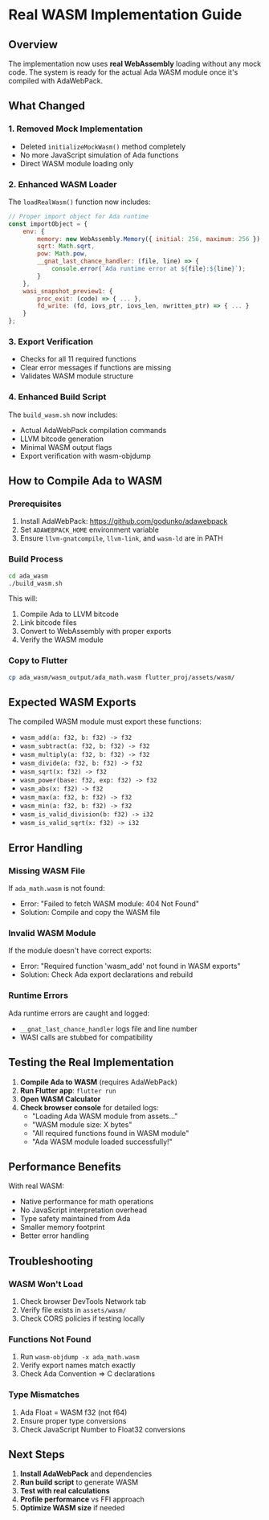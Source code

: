 # Real WASM Implementation Guide

## Overview

The implementation now uses **real WebAssembly** loading without any mock code. The system is ready for the actual Ada WASM module once it's compiled with AdaWebPack.

## What Changed

### 1. Removed Mock Implementation
- Deleted `initializeMockWasm()` method completely
- No more JavaScript simulation of Ada functions
- Direct WASM module loading only

### 2. Enhanced WASM Loader
The `loadRealWasm()` function now includes:

```javascript
// Proper import object for Ada runtime
const importObject = {
    env: {
        memory: new WebAssembly.Memory({ initial: 256, maximum: 256 }),
        sqrt: Math.sqrt,
        pow: Math.pow,
        __gnat_last_chance_handler: (file, line) => {
            console.error(`Ada runtime error at ${file}:${line}`);
        }
    },
    wasi_snapshot_preview1: {
        proc_exit: (code) => { ... },
        fd_write: (fd, iovs_ptr, iovs_len, nwritten_ptr) => { ... }
    }
};
```

### 3. Export Verification
- Checks for all 11 required functions
- Clear error messages if functions are missing
- Validates WASM module structure

### 4. Enhanced Build Script
The `build_wasm.sh` now includes:
- Actual AdaWebPack compilation commands
- LLVM bitcode generation
- Minimal WASM output flags
- Export verification with wasm-objdump

## How to Compile Ada to WASM

### Prerequisites
1. Install AdaWebPack: https://github.com/godunko/adawebpack
2. Set `ADAWEBPACK_HOME` environment variable
3. Ensure `llvm-gnatcompile`, `llvm-link`, and `wasm-ld` are in PATH

### Build Process
```bash
cd ada_wasm
./build_wasm.sh
```

This will:
1. Compile Ada to LLVM bitcode
2. Link bitcode files
3. Convert to WebAssembly with proper exports
4. Verify the WASM module

### Copy to Flutter
```bash
cp ada_wasm/wasm_output/ada_math.wasm flutter_proj/assets/wasm/
```

## Expected WASM Exports

The compiled WASM module must export these functions:
- `wasm_add(a: f32, b: f32) -> f32`
- `wasm_subtract(a: f32, b: f32) -> f32`
- `wasm_multiply(a: f32, b: f32) -> f32`
- `wasm_divide(a: f32, b: f32) -> f32`
- `wasm_sqrt(x: f32) -> f32`
- `wasm_power(base: f32, exp: f32) -> f32`
- `wasm_abs(x: f32) -> f32`
- `wasm_max(a: f32, b: f32) -> f32`
- `wasm_min(a: f32, b: f32) -> f32`
- `wasm_is_valid_division(b: f32) -> i32`
- `wasm_is_valid_sqrt(x: f32) -> i32`

## Error Handling

### Missing WASM File
If `ada_math.wasm` is not found:
- Error: "Failed to fetch WASM module: 404 Not Found"
- Solution: Compile and copy the WASM file

### Invalid WASM Module
If the module doesn't have correct exports:
- Error: "Required function 'wasm_add' not found in WASM exports"
- Solution: Check Ada export declarations and rebuild

### Runtime Errors
Ada runtime errors are caught and logged:
- `__gnat_last_chance_handler` logs file and line number
- WASI calls are stubbed for compatibility

## Testing the Real Implementation

1. **Compile Ada to WASM** (requires AdaWebPack)
2. **Run Flutter app**: `flutter run`
3. **Open WASM Calculator**
4. **Check browser console** for detailed logs:
   - "Loading Ada WASM module from assets..."
   - "WASM module size: X bytes"
   - "All required functions found in WASM module"
   - "Ada WASM module loaded successfully!"

## Performance Benefits

With real WASM:
- Native performance for math operations
- No JavaScript interpretation overhead
- Type safety maintained from Ada
- Smaller memory footprint
- Better error handling

## Troubleshooting

### WASM Won't Load
1. Check browser DevTools Network tab
2. Verify file exists in `assets/wasm/`
3. Check CORS policies if testing locally

### Functions Not Found
1. Run `wasm-objdump -x ada_math.wasm`
2. Verify export names match exactly
3. Check Ada Convention => C declarations

### Type Mismatches
1. Ada Float = WASM f32 (not f64)
2. Ensure proper type conversions
3. Check JavaScript Number to Float32 conversions

## Next Steps

1. **Install AdaWebPack** and dependencies
2. **Run build script** to generate WASM
3. **Test with real calculations**
4. **Profile performance** vs FFI approach
5. **Optimize WASM size** if needed
